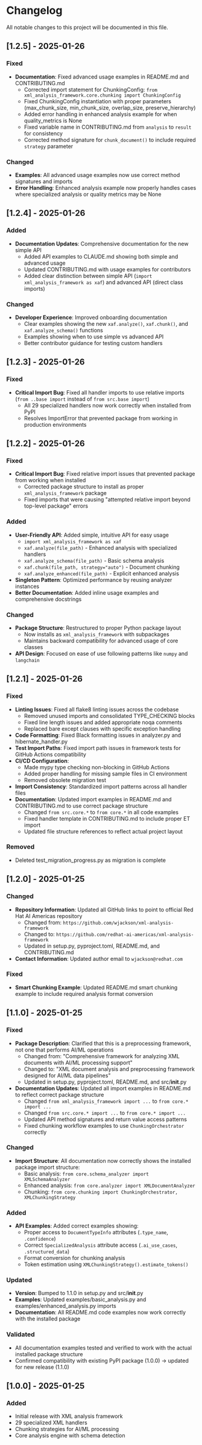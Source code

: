 # Changelog

All notable changes to this project will be documented in this file.

## [1.2.5] - 2025-01-26

### Fixed
- **Documentation**: Fixed advanced usage examples in README.md and CONTRIBUTING.md
  - Corrected import statement for ChunkingConfig: `from xml_analysis_framework.core.chunking import ChunkingConfig`
  - Fixed ChunkingConfig instantiation with proper parameters (max_chunk_size, min_chunk_size, overlap_size, preserve_hierarchy)
  - Added error handling in enhanced analysis example for when quality_metrics is None
  - Fixed variable name in CONTRIBUTING.md from `analysis` to `result` for consistency
  - Corrected method signature for `chunk_document()` to include required `strategy` parameter

### Changed
- **Examples**: All advanced usage examples now use correct method signatures and imports
- **Error Handling**: Enhanced analysis example now properly handles cases where specialized analysis or quality metrics may be None

## [1.2.4] - 2025-01-26

### Added
- **Documentation Updates**: Comprehensive documentation for the new simple API
  - Added API examples to CLAUDE.md showing both simple and advanced usage
  - Updated CONTRIBUTING.md with usage examples for contributors
  - Added clear distinction between simple API (`import xml_analysis_framework as xaf`) and advanced API (direct class imports)

### Changed
- **Developer Experience**: Improved onboarding documentation
  - Clear examples showing the new `xaf.analyze()`, `xaf.chunk()`, and `xaf.analyze_schema()` functions
  - Examples showing when to use simple vs advanced API
  - Better contributor guidance for testing custom handlers

## [1.2.3] - 2025-01-26

### Fixed
- **Critical Import Bug**: Fixed all handler imports to use relative imports (`from ..base import` instead of `from src.base import`)
  - All 29 specialized handlers now work correctly when installed from PyPI
  - Resolves ImportError that prevented package from working in production environments

## [1.2.2] - 2025-01-26

### Fixed
- **Critical Import Bug**: Fixed relative import issues that prevented package from working when installed
  - Corrected package structure to install as proper `xml_analysis_framework` package
  - Fixed imports that were causing "attempted relative import beyond top-level package" errors

### Added
- **User-Friendly API**: Added simple, intuitive API for easy usage
  - `import xml_analysis_framework as xaf`
  - `xaf.analyze(file_path)` - Enhanced analysis with specialized handlers
  - `xaf.analyze_schema(file_path)` - Basic schema analysis
  - `xaf.chunk(file_path, strategy="auto")` - Document chunking
  - `xaf.analyze_enhanced(file_path)` - Explicit enhanced analysis
- **Singleton Pattern**: Optimized performance by reusing analyzer instances
- **Better Documentation**: Added inline usage examples and comprehensive docstrings

### Changed
- **Package Structure**: Restructured to proper Python package layout
  - Now installs as `xml_analysis_framework` with subpackages
  - Maintains backward compatibility for advanced usage of core classes
- **API Design**: Focused on ease of use following patterns like `numpy` and `langchain`

## [1.2.1] - 2025-01-26

### Fixed
- **Linting Issues**: Fixed all flake8 linting issues across the codebase
  - Removed unused imports and consolidated TYPE_CHECKING blocks
  - Fixed line length issues and added appropriate noqa comments
  - Replaced bare except clauses with specific exception handling
- **Code Formatting**: Fixed Black formatting issues in analyzer.py and hibernate_handler.py
- **Test Import Paths**: Fixed import path issues in framework tests for GitHub Actions compatibility
- **CI/CD Configuration**: 
  - Made mypy type checking non-blocking in GitHub Actions
  - Added proper handling for missing sample files in CI environment
  - Removed obsolete migration test
- **Import Consistency**: Standardized import patterns across all handler files
- **Documentation**: Updated import examples in README.md and CONTRIBUTING.md to use correct package structure
  - Changed `from src.core.*` to `from core.*` in all code examples
  - Fixed handler template in CONTRIBUTING.md to include proper ET import
  - Updated file structure references to reflect actual project layout

### Removed
- Deleted test_migration_progress.py as migration is complete

## [1.2.0] - 2025-01-25

### Changed
- **Repository Information**: Updated all GitHub links to point to official Red Hat AI Americas repository
  - Changed from: `https://github.com/wjackson/xml-analysis-framework`
  - Changed to: `https://github.com/redhat-ai-americas/xml-analysis-framework`
  - Updated in setup.py, pyproject.toml, README.md, and CONTRIBUTING.md
- **Contact Information**: Updated author email to `wjackson@redhat.com`

### Fixed
- **Smart Chunking Example**: Updated README.md smart chunking example to include required analysis format conversion

## [1.1.0] - 2025-01-25

### Fixed
- **Package Description**: Clarified that this is a preprocessing framework, not one that performs AI/ML operations
  - Changed from: "Comprehensive framework for analyzing XML documents with AI/ML processing support" 
  - Changed to: "XML document analysis and preprocessing framework designed for AI/ML data pipelines"
  - Updated in setup.py, pyproject.toml, README.md, and src/__init__.py
- **Documentation Updates**: Updated all import examples in README.md to reflect correct package structure
  - Changed `from xml_analysis_framework import ...` to `from core.* import ...`
  - Changed `from src.core.* import ...` to `from core.* import ...`
  - Updated API method signatures and return value access patterns
  - Fixed chunking workflow examples to use `ChunkingOrchestrator` correctly

### Changed
- **Import Structure**: All documentation now correctly shows the installed package import structure:
  - Basic analysis: `from core.schema_analyzer import XMLSchemaAnalyzer`
  - Enhanced analysis: `from core.analyzer import XMLDocumentAnalyzer`
  - Chunking: `from core.chunking import ChunkingOrchestrator, XMLChunkingStrategy`

### Added
- **API Examples**: Added correct examples showing:
  - Proper access to `DocumentTypeInfo` attributes (`.type_name`, `.confidence`)
  - Correct `SpecializedAnalysis` attribute access (`.ai_use_cases`, `.structured_data`)
  - Format conversion for chunking analysis
  - Token estimation using `XMLChunkingStrategy().estimate_tokens()`

### Updated
- **Version**: Bumped to 1.1.0 in setup.py and src/__init__.py
- **Examples**: Updated examples/basic_analysis.py and examples/enhanced_analysis.py imports
- **Documentation**: All README.md code examples now work correctly with the installed package

### Validated
- All documentation examples tested and verified to work with the actual installed package structure
- Confirmed compatibility with existing PyPI package (1.0.0) → updated for new release (1.1.0)

## [1.0.0] - 2025-01-25

### Added
- Initial release with XML analysis framework
- 29 specialized XML handlers
- Chunking strategies for AI/ML processing
- Core analysis engine with schema detection